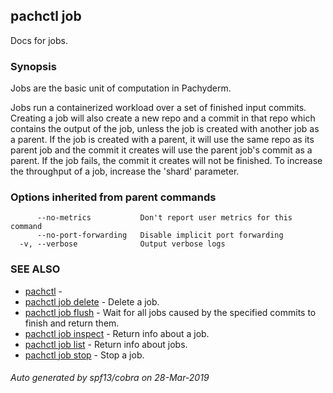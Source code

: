 ## pachctl job

Docs for jobs.

### Synopsis


Jobs are the basic unit of computation in Pachyderm.

Jobs run a containerized workload over a set of finished input commits.
Creating a job will also create a new repo and a commit in that repo which
contains the output of the job, unless the job is created with another job as a
parent. If the job is created with a parent, it will use the same repo as its
parent job and the commit it creates will use the parent job's commit as a
parent.
If the job fails, the commit it creates will not be finished.
To increase the throughput of a job, increase the 'shard' parameter.


### Options inherited from parent commands

```
      --no-metrics           Don't report user metrics for this command
      --no-port-forwarding   Disable implicit port forwarding
  -v, --verbose              Output verbose logs
```

### SEE ALSO
* [pachctl](pachctl.md)	 - 
* [pachctl job delete](pachctl_job_delete.md)	 - Delete a job.
* [pachctl job flush](pachctl_job_flush.md)	 - Wait for all jobs caused by the specified commits to finish and return them.
* [pachctl job inspect](pachctl_job_inspect.md)	 - Return info about a job.
* [pachctl job list](pachctl_job_list.md)	 - Return info about jobs.
* [pachctl job stop](pachctl_job_stop.md)	 - Stop a job.

###### Auto generated by spf13/cobra on 28-Mar-2019
